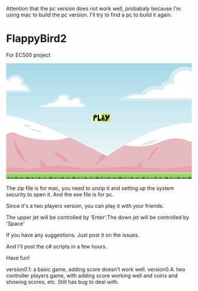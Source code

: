 Attention that the pc version does not work well, probabaly because I'm using mac to build the pc version. I'll try to find a pc to build it again.

# FlappyBird2
For EC500 project

![](https://github.com/YUJIA8/FlappyBird2/blob/master/startmenu.png)

The zip file is for mac, you need to unzip it and setting up the system security to open it. And the exe file is for pc.

Since it's a two players version, you can play it with your friends.

The upper jet will be controlled by 'Enter'.The down jet will be controlled by 'Space'

If you have any suggestions. Just post it on the issues.

And I'll post the c# scripts in a few hours.

Have fun!


version0.1: a basic game, adding score doesn't work well.
version0.4: two controller players game, with adding score working well and coins and showing scores, etc. Still has bug to deal with.
